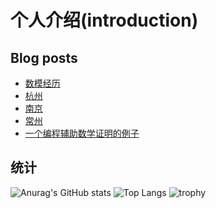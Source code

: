 # 个人介绍(introduction)
## Blog posts
<!-- BLOG-POST-LIST:START -->
- [数模经历](http://littledai.cn/2025/03/16/%E6%95%B0%E6%A8%A1%E7%BB%8F%E5%8E%86/)
- [杭州](http://littledai.cn/2025/03/16/%E6%9D%AD%E5%B7%9E/)
- [南京](http://littledai.cn/2025/03/16/%E5%8D%97%E4%BA%AC/)
- [常州](http://littledai.cn/2024/04/04/%E5%B8%B8%E5%B7%9E/)
- [一个编程辅助数学证明的例子](http://littledai.cn/2023/12/06/%E5%A4%A7%E5%88%9B/)
<!-- BLOG-POST-LIST:END -->
## 统计
![Anurag's GitHub stats](https://github-readme-stats.vercel.app/api?username=littledyc)
![Top Langs](https://github-readme-stats.vercel.app/api/top-langs/?username=littledyc)
![trophy](https://github-profile-trophy.vercel.app/?username=littledyc)

